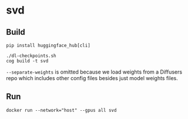 # svd

## Build

```
pip install huggingface_hub[cli]
```

```
./dl-checkpoints.sh
cog build -t svd
```

`--separate-weights` is omitted because we load weights from a Diffusers repo which includes other config files besides just model weights files.

## Run

```
docker run --network="host" --gpus all svd
```